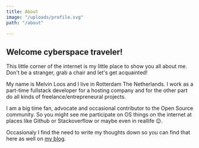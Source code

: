 ```yaml
---
title: About
image: "/uploads/profile.svg"
path: "/about"

---
```

## Welcome cyberspace traveler!

This little corner of the internet is my little place to show you all about me. Don't be a stranger, grab a chair and let's get acquainted!

My name is Melvin Loos and I live in Rotterdam The Netherlands. I work as a part-time fullstack developer for a hosting company and for the other part do all kinds of freelance/entrepreneural projects.

I am a big time fan, advocate and occasional contributor to the Open Source community. So you might see me participate on OS things on the internet at places like Github or Stackoverflow or maybe even in reallife 😉.

Occasionaly I find the need to write my thoughts down so you can find that here as well on [my blog](/blog).